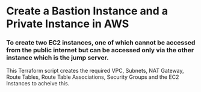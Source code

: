 # Create a Bastion Instance and a Private Instance in AWS

### To create two EC2 instances, one of which cannot be accessed from the public internet but can be accessed only via the other instance which is the jump server.

This Terraform script creates the required VPC, Subnets, NAT Gateway, Route Tables, Route Table Associations, Security Groups and the EC2 Instances to acheive this.